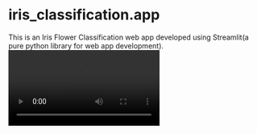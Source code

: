 # iris_classification.app
This is an Iris Flower Classification web app developed using Streamlit(a pure python library for web app development).
<video src="https://youtu.be/E7tuFgLgg2M">
